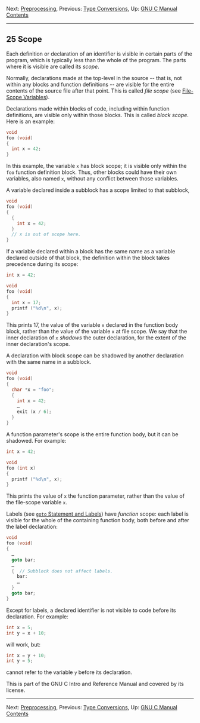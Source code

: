 Next: [Preprocessing](Preprocessing.md), Previous: [Type
Conversions](Type-Conversions.md), Up: [GNU C Manual](index.md)  
[Contents](index.md#SEC_Contents "Table of contents")  

------------------------------------------------------------------------


## 25 Scope 


Each definition or declaration of an identifier is visible in certain
parts of the program, which is typically less than the whole of the
program. The parts where it is visible are called its *scope*.

Normally, declarations made at the top-level in the source -- that is,
not within any blocks and function definitions -- are visible for the
entire contents of the source file after that point. This is called
*file scope* (see [File-Scope
Variables](File_002dScope-Variables.md)).

Declarations made within blocks of code, including within function
definitions, are visible only within those blocks. This is called *block
scope*. Here is an example:

``` C
void
foo (void)
{
  int x = 42;
}
```

In this example, the variable `x` has block scope; it is visible only
within the `foo` function definition block. Thus, other blocks could
have their own variables, also named `x`, without any conflict between
those variables.

A variable declared inside a subblock has a scope limited to that
subblock,

``` C
void
foo (void)
{
  {
    int x = 42;
  }
  // x is out of scope here.
}
```

If a variable declared within a block has the same name as a variable
declared outside of that block, the definition within the block takes
precedence during its scope:

``` C
int x = 42;

void
foo (void)
{
  int x = 17;
  printf ("%d\n", x);
}
```

This prints 17, the value of the variable `x` declared in the function
body block, rather than the value of the variable `x` at file scope. We
say that the inner declaration of `x` *shadows* the outer declaration,
for the extent of the inner declaration's scope.

A declaration with block scope can be shadowed by another declaration
with the same name in a subblock.

``` C
void
foo (void)
{
  char *x = "foo";
  {
    int x = 42;
    …
    exit (x / 6);
  }
}
```

A function parameter's scope is the entire function body, but it can be
shadowed. For example:

``` C
int x = 42;

void
foo (int x)
{
  printf ("%d\n", x);
}
```

This prints the value of `x` the function parameter, rather than the
value of the file-scope variable `x`.

Labels (see [`goto` Statement and Labels](goto-Statement.md)) have
*function* scope: each label is visible for the whole of the containing
function body, both before and after the label declaration:

``` C
void
foo (void)
{
  …
  goto bar;
  …
  {  // Subblock does not affect labels.
    bar:
    …
  }
  goto bar;
}
```

Except for labels, a declared identifier is not visible to code before
its declaration. For example:

``` C
int x = 5;
int y = x + 10;
```

will work, but:

``` C
int x = y + 10;
int y = 5;
```

cannot refer to the variable `y` before its declaration.

This is part of the GNU C Intro and Reference Manual and covered by its
license.

------------------------------------------------------------------------

Next: [Preprocessing](Preprocessing.md), Previous: [Type
Conversions](Type-Conversions.md), Up: [GNU C Manual](index.md)  
[Contents](index.md#SEC_Contents "Table of contents")  
